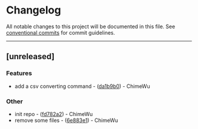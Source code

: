 # Changelog

All notable changes to this project will be documented in this file. See [conventional commits](https://www.conventionalcommits.org/) for commit guidelines.

---

## [unreleased]

### Features

- add a csv converting command - ([da1b9b0](https://github.com/ChimeWu/rcli_prac/commit/da1b9b09d552a07d3b1f324b7dddb693da50f389)) - ChimeWu

### Other

- init repo - ([fd782a2](https://github.com/ChimeWu/rcli_prac/commit/fd782a25427ef0f500843f2d755de162babda3d8)) - ChimeWu
- remove some files - ([6e883e1](https://github.com/ChimeWu/rcli_prac/commit/6e883e1391e47d31e9c9b8d8d7364788281bcfa4)) - ChimeWu

<!-- generated by git-cliff -->
